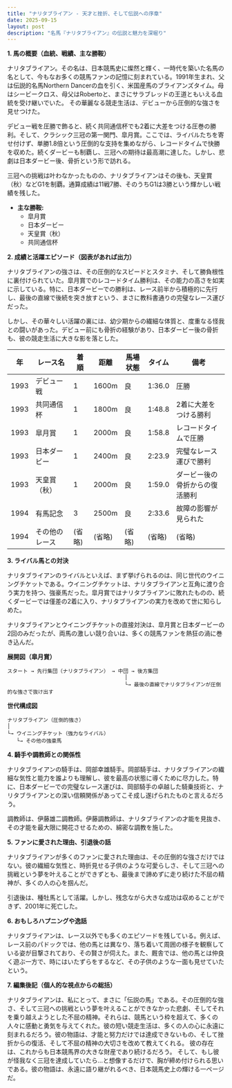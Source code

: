 ```yaml
---
title: "ナリタブライアン - 天才と挫折、そして伝説への序章"
date: 2025-09-15
layout: post
description: "名馬『ナリタブライアン』の伝説と魅力を深堀り"
---
```


**1. 馬の概要（血統、戦績、主な勝鞍）**

ナリタブライアン。その名は、日本競馬史に燦然と輝く、一時代を築いた名馬の名として、今もなお多くの競馬ファンの記憶に刻まれている。1991年生まれ、父は伝説的名馬Northern Dancerの血を引く、米国産馬のブライアンズタイム。母はシービークロス、母父はRobertoと、まさにサラブレッドの王道ともいえる血統を受け継いでいた。  その華麗なる競走生活は、デビューから圧倒的な強さを見せつけた。

デビュー戦を圧勝で飾ると、続く共同通信杯でも2着に大差をつける圧巻の勝利。そして、クラシック三冠の第一関門、皐月賞。ここでは、ライバルたちを寄せ付けず、単勝1.8倍という圧倒的な支持を集めながら、レコードタイムで快勝を収めた。続くダービーも制覇し、三冠への期待は最高潮に達した。しかし、悲劇は日本ダービー後、骨折という形で訪れる。  

三冠への挑戦は叶わなかったものの、ナリタブライアンはその後も、天皇賞（秋）などG1を制覇。通算成績は11戦7勝、そのうちG1は3勝という輝かしい戦績を残した。

* **主な勝鞍:**
    * 皐月賞
    * 日本ダービー
    * 天皇賞（秋）
    * 共同通信杯


**2. 成績と活躍エピソード（図表があれば出力）**

ナリタブライアンの強さは、その圧倒的なスピードとスタミナ、そして勝負根性に裏付けられていた。皐月賞でのレコードタイム勝利は、その能力の高さを如実に示している。特に、日本ダービーでの勝利は、レース前半から積極的に先行し、最後の直線で後続を突き放すという、まさに教科書通りの完璧なレース運びだった。

しかし、その華々しい活躍の裏には、幼少期からの繊細な体質と、度重なる怪我との闘いがあった。デビュー前にも骨折の経験があり、日本ダービー後の骨折も、彼の競走生活に大きな影を落とした。

| 年 | レース名           | 着順 | 距離 | 馬場状態 | タイム       | 備考                                    |
|---|--------------------|-----|-----|----------|-------------|-----------------------------------------|
| 1993 | デビュー戦         | 1   | 1600m | 良       | 1:36.0      | 圧勝                                    |
| 1993 | 共同通信杯         | 1   | 1800m | 良       | 1:48.8      | 2着に大差をつける勝利                     |
| 1993 | 皐月賞             | 1   | 2000m | 良       | 1:58.8      | レコードタイムで圧勝                     |
| 1993 | 日本ダービー         | 1   | 2400m | 良       | 2:23.9      | 完璧なレース運びで勝利                     |
| 1993 | 天皇賞（秋）       | 1   | 2000m | 良       | 1:59.0      | ダービー後の骨折からの復活勝利             |
| 1994 | 有馬記念           | 3   | 2500m | 良       | 2:33.6      | 故障の影響が見られた                      |
| 1994 | その他のレース     |  (省略) |  (省略) |  (省略) |  (省略)    |  (省略)                               |


**3. ライバル馬との対決**

ナリタブライアンのライバルといえば、まず挙げられるのは、同じ世代のウイニングチケットである。ウイニングチケットは、ナリタブライアンと互角に渡り合う実力を持つ、強豪馬だった。皐月賞ではナリタブライアンに敗れたものの、続くダービーでは僅差の2着に入り、ナリタブライアンの実力を改めて世に知らしめた。

ナリタブライアンとウイニングチケットの直接対決は、皐月賞と日本ダービーの2回のみだったが、両馬の激しい競り合いは、多くの競馬ファンを熱狂の渦に巻き込んだ。


**展開図（皐月賞）**

```
スタート → 先行集団（ナリタブライアン） → 中団 → 後方集団
                                      │
                                      └→ 最後の直線でナリタブライアンが圧倒的な強さで抜け出す
```

**世代構成図**

```
ナリタブライアン（圧倒的強さ）
│
└→ ウイニングチケット（強力なライバル）
   └→ その他の強豪馬
```


**4. 騎手や調教師との関係性**

ナリタブライアンの騎手は、岡部幸雄騎手。岡部騎手は、ナリタブライアンの繊細な気性と能力を誰よりも理解し、彼を最高の状態に導くために尽力した。特に、日本ダービーでの完璧なレース運びは、岡部騎手の卓越した騎乗技術と、ナリタブライアンとの深い信頼関係があってこそ成し遂げられたものと言えるだろう。

調教師は、伊藤雄二調教師。伊藤調教師は、ナリタブライアンの才能を見抜き、その才能を最大限に開花させるための、綿密な調教を施した。


**5. ファンに愛された理由、引退後の話**

ナリタブライアンが多くのファンに愛された理由は、その圧倒的な強さだけではない。彼の繊細な気性と、時折見せる子供のような可愛らしさ、そして三冠への挑戦という夢を叶えることができずとも、最後まで諦めずに走り続けた不屈の精神が、多くの人の心を掴んだ。

引退後は、種牡馬として活躍。しかし、残念ながら大きな成功は収めることができず、2001年に死亡した。


**6. おもしろハプニングや逸話**

ナリタブライアンは、レース以外でも多くのエピソードを残している。例えば、レース前のパドックでは、他の馬とは異なり、落ち着いて周囲の様子を観察している姿が目撃されており、その賢さが伺えた。また、厩舎では、他の馬とは仲良く遊ぶ一方で、時にはいたずらをするなど、その子供のような一面も見せていたという。


**7. 編集後記（個人的な視点からの総括）**

ナリタブライアンは、私にとって、まさに「伝説の馬」である。その圧倒的な強さ、そして三冠への挑戦という夢を叶えることができなかった悲劇、そしてそれを乗り越えようとした不屈の精神。それらは、競馬という枠を超えて、多くの人々に感動と勇気を与えてくれた。彼の短い競走生活は、多くの人の心に永遠に刻まれるだろう。彼の物語は、才能と努力だけでは達成できないもの、そして挫折からの復活、そして不屈の精神の大切さを改めて教えてくれる。  彼の存在は、これからも日本競馬界の大きな財産であり続けるだろう。  そして、もし彼が怪我なく三冠を達成していたら…と想像するだけで、胸が締め付けられる思いである。彼の物語は、永遠に語り継がれるべき、日本競馬史上の輝ける一ページだ。
